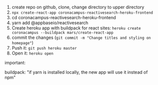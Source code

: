 1. create repo on github, clone, change directory to upper directory
2. `npx create-react-app coronacampus-reactivesearch-heroku-frontend`
3. cd coronacampus-reactivesearch-heroku-frontend
4. yarn add @appbaseio/reactivesearch
5. Create heroku app with buildpack for react sites:
`heroku create coronacampus --buildpack mars/create-react-app`
6. commit the changes (`git commit -m "Change titles and styling on homepage"`)
6. Push it: `git push heroku master`
7. Open it: `heroku open`


important:

buildpack: "if yarn is installed locally, the new app will use it instead of npm"
